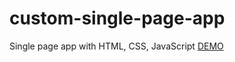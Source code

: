 # custom-single-page-app
Single page app with HTML, CSS, JavaScript
[DEMO](https://abdugaffor-97.github.io/custom-single-page-app/)
